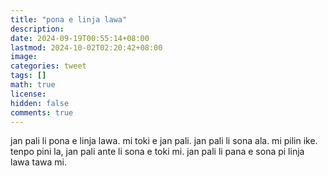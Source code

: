 ```yaml
---
title: "pona e linja lawa"
description: 
date: 2024-09-19T00:55:14+08:00
lastmod: 2024-10-02T02:20:42+08:00
image: 
categories: tweet
tags: []
math: true
license: 
hidden: false
comments: true
---
```


jan pali li pona e linja lawa. mi toki e jan pali. jan pali li sona ala. mi pilin ike. tenpo pini la, jan pali ante li sona e toki mi. jan pali li pana e sona pi linja lawa tawa mi.

